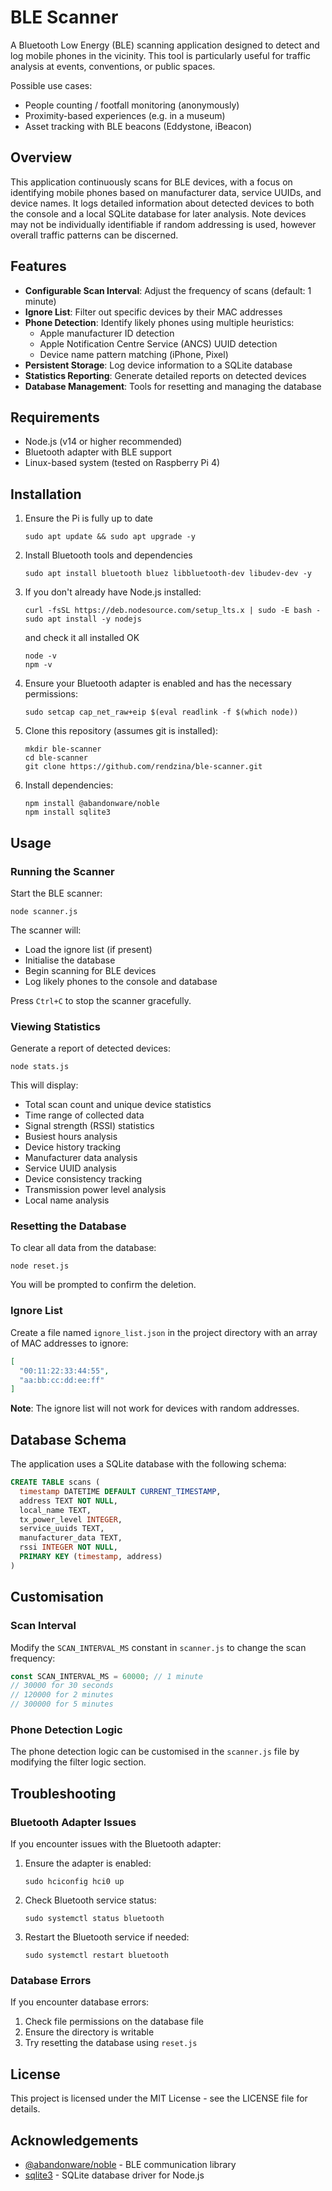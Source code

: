 # BLE Scanner

A Bluetooth Low Energy (BLE) scanning application designed to detect and log mobile phones in the vicinity. This tool is particularly useful for traffic analysis at events, conventions, or public spaces.

Possible use cases:
- People counting / footfall monitoring (anonymously)
- Proximity-based experiences (e.g. in a museum)
- Asset tracking with BLE beacons (Eddystone, iBeacon)

## Overview

This application continuously scans for BLE devices, with a focus on identifying mobile phones based on manufacturer data, service UUIDs, and device names. It logs detailed information about detected devices to both the console and a local SQLite database for later analysis. Note devices may not be individually identifiable if random addressing is used, however overall traffic patterns can be discerned.

## Features

- **Configurable Scan Interval**: Adjust the frequency of scans (default: 1 minute)
- **Ignore List**: Filter out specific devices by their MAC addresses
- **Phone Detection**: Identify likely phones using multiple heuristics:
  - Apple manufacturer ID detection
  - Apple Notification Centre Service (ANCS) UUID detection
  - Device name pattern matching (iPhone, Pixel)
- **Persistent Storage**: Log device information to a SQLite database
- **Statistics Reporting**: Generate detailed reports on detected devices
- **Database Management**: Tools for resetting and managing the database

## Requirements

- Node.js (v14 or higher recommended)
- Bluetooth adapter with BLE support
- Linux-based system (tested on Raspberry Pi 4)

## Installation

1. Ensure the Pi is fully up to date
   ```
   sudo apt update && sudo apt upgrade -y
   ```
2. Install Bluetooth tools and dependencies
   ```
   sudo apt install bluetooth bluez libbluetooth-dev libudev-dev -y
   ```
3. If you don't already have Node.js installed:
   ```
   curl -fsSL https://deb.nodesource.com/setup_lts.x | sudo -E bash -
   sudo apt install -y nodejs
   ```
   and check it all installed OK
   ```
   node -v
   npm -v
   ```
4. Ensure your Bluetooth adapter is enabled and has the necessary permissions:
   ```
   sudo setcap cap_net_raw+eip $(eval readlink -f $(which node))
   ```

5. Clone this repository (assumes git is installed):
   ```
   mkdir ble-scanner
   cd ble-scanner
   git clone https://github.com/rendzina/ble-scanner.git
   ```

6. Install dependencies:
   ```
   npm install @abandonware/noble
   npm install sqlite3
   ```


## Usage

### Running the Scanner

Start the BLE scanner:

```
node scanner.js
```

The scanner will:
- Load the ignore list (if present)
- Initialise the database
- Begin scanning for BLE devices
- Log likely phones to the console and database

Press `Ctrl+C` to stop the scanner gracefully.

### Viewing Statistics

Generate a report of detected devices:

```
node stats.js
```

This will display:
- Total scan count and unique device statistics
- Time range of collected data
- Signal strength (RSSI) statistics
- Busiest hours analysis
- Device history tracking
- Manufacturer data analysis
- Service UUID analysis
- Device consistency tracking
- Transmission power level analysis
- Local name analysis

### Resetting the Database

To clear all data from the database:

```
node reset.js
```

You will be prompted to confirm the deletion.

### Ignore List

Create a file named `ignore_list.json` in the project directory with an array of MAC addresses to ignore:

```json
[
  "00:11:22:33:44:55",
  "aa:bb:cc:dd:ee:ff"
]
```

**Note**: The ignore list will not work for devices with random addresses.

## Database Schema

The application uses a SQLite database with the following schema:

```sql
CREATE TABLE scans (
  timestamp DATETIME DEFAULT CURRENT_TIMESTAMP,
  address TEXT NOT NULL,
  local_name TEXT,
  tx_power_level INTEGER,
  service_uuids TEXT,
  manufacturer_data TEXT,
  rssi INTEGER NOT NULL,
  PRIMARY KEY (timestamp, address)
)
```

## Customisation

### Scan Interval

Modify the `SCAN_INTERVAL_MS` constant in `scanner.js` to change the scan frequency:

```javascript
const SCAN_INTERVAL_MS = 60000; // 1 minute
// 30000 for 30 seconds
// 120000 for 2 minutes
// 300000 for 5 minutes
```

### Phone Detection Logic

The phone detection logic can be customised in the `scanner.js` file by modifying the filter logic section.

## Troubleshooting

### Bluetooth Adapter Issues

If you encounter issues with the Bluetooth adapter:

1. Ensure the adapter is enabled:
   ```
   sudo hciconfig hci0 up
   ```

2. Check Bluetooth service status:
   ```
   sudo systemctl status bluetooth
   ```

3. Restart the Bluetooth service if needed:
   ```
   sudo systemctl restart bluetooth
   ```

### Database Errors

If you encounter database errors:

1. Check file permissions on the database file
2. Ensure the directory is writable
3. Try resetting the database using `reset.js`

## License

This project is licensed under the MIT License - see the LICENSE file for details.

## Acknowledgements

- [@abandonware/noble](https://github.com/abandonware/noble) - BLE communication library
- [sqlite3](https://github.com/mapbox/node-sqlite3) - SQLite database driver for Node.js 
